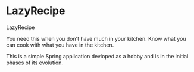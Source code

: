 # LazyRecipe
LazyRecipe

You need this when you don't have much in your kitchen. Know what you can cook with what you have in the kitchen.

This is a simple Spring application devloped as a hobby and is in the initial phases of its evolution. 
